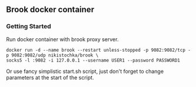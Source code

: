## Brook docker container

### Getting Started

Run docker container with brook proxy server. 

```
docker run -d --name brook --restart unless-stopped -p 9082:9082/tcp -p 9082:9082/udp nikistochka/brook \
socks5 -l :9082 -i 127.0.0.1 --username USER1 --password PASSWORD1
```

Or use fancy simplistic start.sh script, just don't forget to change parameters at the start of the script.
